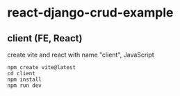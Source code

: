 # react-django-crud-example

## client (FE, React)
create vite and react with name "client", JavaScript
```
npm create vite@latest
cd client
npm install
npm run dev
```
